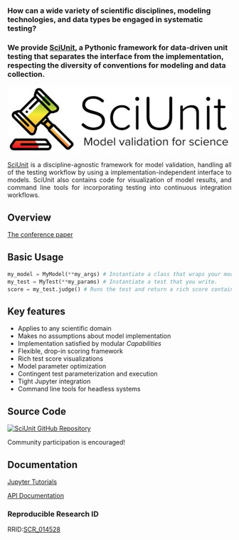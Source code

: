### How can a wide variety of scientific disciplines, modeling technologies, and data types be engaged in systematic testing?  

### We provide **[SciUnit](sciunit.html)**, a Pythonic framework for data-driven unit testing that separates the interface from the implementation, respecting the diversity of conventions for modeling and data collection.

<p style="text-align: center;"><a href="sciunit.html"><img src="https://raw.githubusercontent.com/scidash/assets/master/logos/SciUnit/sci-unit-tag.png" width="650"></a>
<p style="text-align: justify;"><a href="sciunit.html">SciUnit</a> is a discipline-agnostic framework for model validation, handling all of the testing workflow by using a implementation-independent interface to models.  SciUnit also contains code for visualization of model results, and command line tools for incorporating testing into continuous integration workflows.</p></p>

## Overview
[The conference paper](https://github.com/cyrus-/papers/raw/master/sciunit-icse14/sciunit-icse14.pdf)

## Basic Usage
```python
my_model = MyModel(**my_args) # Instantiate a class that wraps your model of interest.  
my_test = MyTest(**my_params) # Instantiate a test that you write.  
score = my_test.judge() # Runs the test and return a rich score containing test results and more.  
```

## Key features
- Applies to any scientific domain
- Makes no assumptions about model implementation
- Implementation satisfied by modular *Capabilities*
- Flexible, drop-in scoring framework
- Rich test score visualizations 
- Model parameter optimization
- Contingent test parameterization and execution
- Tight Jupyter integration
- Command line tools for headless systems

## Source Code
[![SciUnit GitHub Repository](assets/github.png)](https://github.com/scidash/sciunit)

Community participation is encouraged!

## Documentation
[Jupyter Tutorials](https://scidash.org/sciunit/README.html)

[API Documentation](http://sciunit.rtfd.io)

### Reproducible Research ID
RRID:[SCR_014528](https://scicrunch.org/resources/Any/record/nlx_144509-1/3faed1d9-6579-5da6-b4b4-75a5077656bb/search?q=sciunit&l=sciunit)
